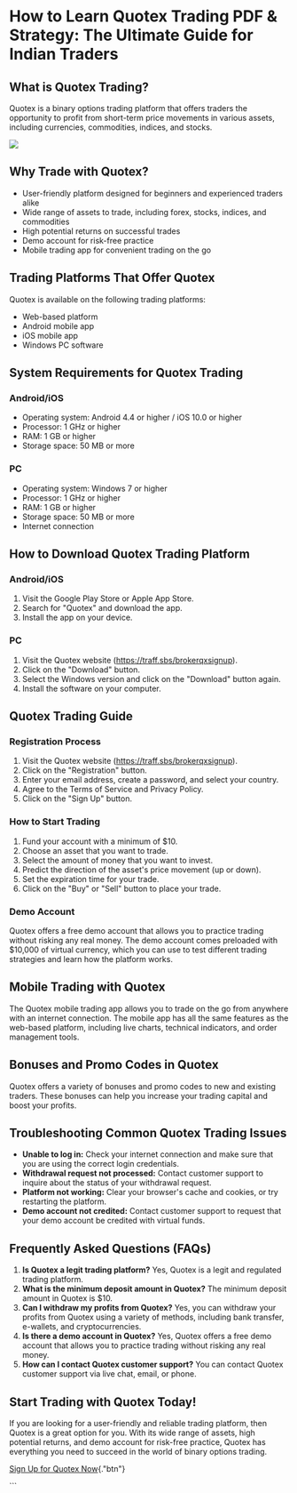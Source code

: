 # How to Learn Quotex Trading PDF & Strategy: The Ultimate Guide for Indian Traders

## What is Quotex Trading?

Quotex is a binary options trading platform that offers traders the
opportunity to profit from short-term price movements in various assets,
including currencies, commodities, indices, and stocks.

[![](https://static.quotex.io/files/4_en/300_250.jpg)](https://traff.sbs/brokerqxlid)

## Why Trade with Quotex?

-   User-friendly platform designed for beginners and experienced
    traders alike
-   Wide range of assets to trade, including forex, stocks, indices, and
    commodities
-   High potential returns on successful trades
-   Demo account for risk-free practice
-   Mobile trading app for convenient trading on the go

## Trading Platforms That Offer Quotex

Quotex is available on the following trading platforms:

-   Web-based platform
-   Android mobile app
-   iOS mobile app
-   Windows PC software

## System Requirements for Quotex Trading

### Android/iOS

-   Operating system: Android 4.4 or higher / iOS 10.0 or higher
-   Processor: 1 GHz or higher
-   RAM: 1 GB or higher
-   Storage space: 50 MB or more

### PC

-   Operating system: Windows 7 or higher
-   Processor: 1 GHz or higher
-   RAM: 1 GB or higher
-   Storage space: 50 MB or more
-   Internet connection

## How to Download Quotex Trading Platform

### Android/iOS

1.  Visit the Google Play Store or Apple App Store.
2.  Search for "Quotex" and download the app.
3.  Install the app on your device.

### PC

1.  Visit the Quotex website (https://traff.sbs/brokerqxsignup).
2.  Click on the "Download" button.
3.  Select the Windows version and click on the "Download" button
    again.
4.  Install the software on your computer.

## Quotex Trading Guide

### Registration Process

1.  Visit the Quotex website (https://traff.sbs/brokerqxsignup).
2.  Click on the "Registration" button.
3.  Enter your email address, create a password, and select your
    country.
4.  Agree to the Terms of Service and Privacy Policy.
5.  Click on the "Sign Up" button.

### How to Start Trading

1.  Fund your account with a minimum of \$10.
2.  Choose an asset that you want to trade.
3.  Select the amount of money that you want to invest.
4.  Predict the direction of the asset\'s price movement (up or down).
5.  Set the expiration time for your trade.
6.  Click on the "Buy" or "Sell" button to place your trade.

### Demo Account

Quotex offers a free demo account that allows you to practice trading
without risking any real money. The demo account comes preloaded with
\$10,000 of virtual currency, which you can use to test different
trading strategies and learn how the platform works.

## Mobile Trading with Quotex

The Quotex mobile trading app allows you to trade on the go from
anywhere with an internet connection. The mobile app has all the same
features as the web-based platform, including live charts, technical
indicators, and order management tools.

## Bonuses and Promo Codes in Quotex

Quotex offers a variety of bonuses and promo codes to new and existing
traders. These bonuses can help you increase your trading capital and
boost your profits.

## Troubleshooting Common Quotex Trading Issues

-   **Unable to log in:** Check your internet connection and make sure
    that you are using the correct login credentials.
-   **Withdrawal request not processed:** Contact customer support to
    inquire about the status of your withdrawal request.
-   **Platform not working:** Clear your browser\'s cache and cookies,
    or try restarting the platform.
-   **Demo account not credited:** Contact customer support to request
    that your demo account be credited with virtual funds.

## Frequently Asked Questions (FAQs)

1.  **Is Quotex a legit trading platform?** Yes, Quotex is a legit and
    regulated trading platform.
2.  **What is the minimum deposit amount in Quotex?** The minimum
    deposit amount in Quotex is \$10.
3.  **Can I withdraw my profits from Quotex?** Yes, you can withdraw
    your profits from Quotex using a variety of methods, including bank
    transfer, e-wallets, and cryptocurrencies.
4.  **Is there a demo account in Quotex?** Yes, Quotex offers a free
    demo account that allows you to practice trading without risking any
    real money.
5.  **How can I contact Quotex customer support?** You can contact
    Quotex customer support via live chat, email, or phone.

## Start Trading with Quotex Today!

If you are looking for a user-friendly and reliable trading platform,
then Quotex is a great option for you. With its wide range of assets,
high potential returns, and demo account for risk-free practice, Quotex
has everything you need to succeed in the world of binary options
trading.

[Sign Up for Quotex
Now](\%22https://traff.sbs/brokerqxsignup\%22){."btn"}

\`\`\`

